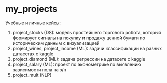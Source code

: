 # my_projects
Учебные и личные кейсы:
1) project_stocks (DS): модель простейшего торгового робота, который формирует сигналы на покупку и продажу ценной бумаги по историческим данным с визуализацией 
2) project_wines, project_income (ML): задачи классификации на разных датасетах с kaggle
3) project_diamond (ML): задача регрессии на датасете с kaggle
4) project_salary (ML): проект по эконометрике по выявлению зависимости пола на з/п
6) project_mult (NLP)
